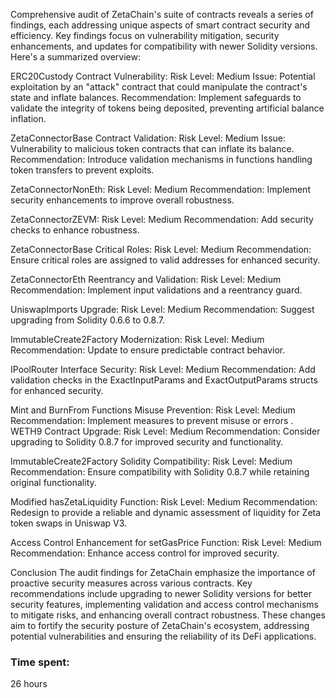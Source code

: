 Comprehensive audit of ZetaChain's suite of contracts reveals a series of findings, each addressing unique aspects of smart contract security and efficiency. Key findings focus on vulnerability mitigation, security enhancements, and updates for compatibility with newer Solidity versions. Here's a summarized overview:

ERC20Custody Contract Vulnerability:
Risk Level: Medium
Issue: Potential exploitation by an "attack" contract that could manipulate the contract's state and inflate balances.
Recommendation: Implement safeguards to validate the integrity of tokens being deposited, preventing artificial balance inflation.

ZetaConnectorBase Contract Validation:
Risk Level: Medium
Issue: Vulnerability to malicious token contracts that can inflate its balance.
Recommendation: Introduce validation mechanisms in functions handling token transfers to prevent exploits.

ZetaConnectorNonEth:
Risk Level: Medium
Recommendation: Implement security enhancements to improve overall robustness.

ZetaConnectorZEVM:
Risk Level: Medium
Recommendation: Add security checks to enhance robustness.

ZetaConnectorBase Critical Roles:
Risk Level: Medium
Recommendation: Ensure critical roles are assigned to valid addresses for enhanced security.

ZetaConnectorEth Reentrancy and Validation:
Risk Level: Medium
Recommendation: Implement input validations and a reentrancy guard.

UniswapImports Upgrade:
Risk Level: Medium
Recommendation: Suggest upgrading from Solidity 0.6.6 to 0.8.7.

ImmutableCreate2Factory Modernization:
Risk Level: Medium
Recommendation: Update to ensure predictable contract behavior.

IPoolRouter Interface Security:
Risk Level: Medium
Recommendation: Add validation checks in the ExactInputParams and ExactOutputParams structs for enhanced security.

Mint and BurnFrom Functions Misuse Prevention:
Risk Level: Medium
Recommendation: Implement measures to prevent misuse or errors
.
WETH9 Contract Upgrade:
Risk Level: Medium
Recommendation: Consider upgrading to Solidity 0.8.7 for improved security and functionality.

ImmutableCreate2Factory Solidity Compatibility:
Risk Level: Medium
Recommendation: Ensure compatibility with Solidity 0.8.7 while retaining original functionality.

Modified hasZetaLiquidity Function:
Risk Level: Medium
Recommendation: Redesign to provide a reliable and dynamic assessment of liquidity for Zeta token swaps in Uniswap V3.

Access Control Enhancement for setGasPrice Function:
Risk Level: Medium
Recommendation: Enhance access control for improved security.

Conclusion
The audit findings for ZetaChain emphasize the importance of proactive security measures across various contracts. Key recommendations include upgrading to newer Solidity versions for better security features, implementing validation and access control mechanisms to mitigate risks, and enhancing overall contract robustness. These changes aim to fortify the security posture of ZetaChain's ecosystem, addressing potential vulnerabilities and ensuring the reliability of its DeFi applications.

### Time spent:
26 hours